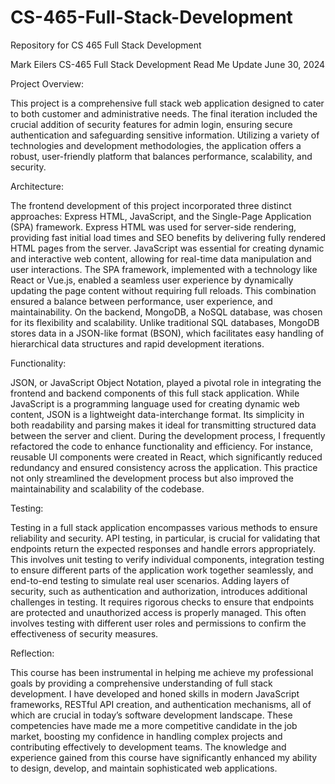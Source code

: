 # CS-465-Full-Stack-Development
Repository for CS 465 Full Stack Development

Mark Eilers 
CS-465 Full Stack Development
Read Me Update
June 30, 2024

Project Overview:

This project is a comprehensive full stack web application designed to cater to both customer and administrative needs. The final iteration included the crucial addition of security features for admin login, ensuring secure authentication and safeguarding sensitive information. Utilizing a variety of technologies and development methodologies, the application offers a robust, user-friendly platform that balances performance, scalability, and security.

Architecture:

The frontend development of this project incorporated three distinct approaches: Express HTML, JavaScript, and the Single-Page Application (SPA) framework. Express HTML was used for server-side rendering, providing fast initial load times and SEO benefits by delivering fully rendered HTML pages from the server. JavaScript was essential for creating dynamic and interactive web content, allowing for real-time data manipulation and user interactions. The SPA framework, implemented with a technology like React or Vue.js, enabled a seamless user experience by dynamically updating the page content without requiring full reloads. This combination ensured a balance between performance, user experience, and maintainability. On the backend, MongoDB, a NoSQL database, was chosen for its flexibility and scalability. Unlike traditional SQL databases, MongoDB stores data in a JSON-like format (BSON), which facilitates easy handling of hierarchical data structures and rapid development iterations.

Functionality:

JSON, or JavaScript Object Notation, played a pivotal role in integrating the frontend and backend components of this full stack application. While JavaScript is a programming language used for creating dynamic web content, JSON is a lightweight data-interchange format. Its simplicity in both readability and parsing makes it ideal for transmitting structured data between the server and client. During the development process, I frequently refactored the code to enhance functionality and efficiency. For instance, reusable UI components were created in React, which significantly reduced redundancy and ensured consistency across the application. This practice not only streamlined the development process but also improved the maintainability and scalability of the codebase.

Testing:

Testing in a full stack application encompasses various methods to ensure reliability and security. API testing, in particular, is crucial for validating that endpoints return the expected responses and handle errors appropriately. This involves unit testing to verify individual components, integration testing to ensure different parts of the application work together seamlessly, and end-to-end testing to simulate real user scenarios. Adding layers of security, such as authentication and authorization, introduces additional challenges in testing. It requires rigorous checks to ensure that endpoints are protected and unauthorized access is properly managed. This often involves testing with different user roles and permissions to confirm the effectiveness of security measures.

Reflection:

This course has been instrumental in helping me achieve my professional goals by providing a comprehensive understanding of full stack development. I have developed and honed skills in modern JavaScript frameworks, RESTful API creation, and authentication mechanisms, all of which are crucial in today’s software development landscape. These competencies have made me a more competitive candidate in the job market, boosting my confidence in handling complex projects and contributing effectively to development teams. The knowledge and experience gained from this course have significantly enhanced my ability to design, develop, and maintain sophisticated web applications.
